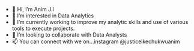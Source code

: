 - 👋 Hi, I’m Anim J.I
- 👀 I’m interested in Data Analytics 
- 🌱 I’m currently working to improve my analytic skills and use of various tools to execute projects.
- 💞️ I’m looking to collaborate with Data Analysts 
- 📫 You can connect with we on...instagram @justiceikechukwuanim

<!---
Justynoanim/Justynoanim is a ✨ special ✨ repository because its `README.md` (this file) appears on your GitHub profile.
You can click the Preview link to take a look at your changes.
--->
